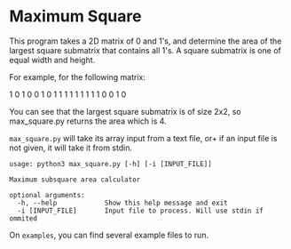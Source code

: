 # Maximum Square
This program takes a 2D matrix of 0 and 1's, and determine the
area of the largest square submatrix that contains all 1's.  A square
submatrix is one of equal width and height.

For example, for the following matrix:

1 0 1 0 0
1 0 1 1 1
1 1 1 1 1
1 0 0 1 0

You can see that the largest square submatrix is
of size 2x2, so max_square.py returns the area which is 4.

`max_square.py` will take its array input from a text file, or+
if an input file is not given, it will take it from stdin.
```
usage: python3 max_square.py [-h] [-i [INPUT_FILE]]

Maximum subsquare area calculator

optional arguments:
  -h, --help            Show this help message and exit
  -i [INPUT_FILE]       Input file to process. Will use stdin if ommited
```

On `examples`, you can find several example files to run.
